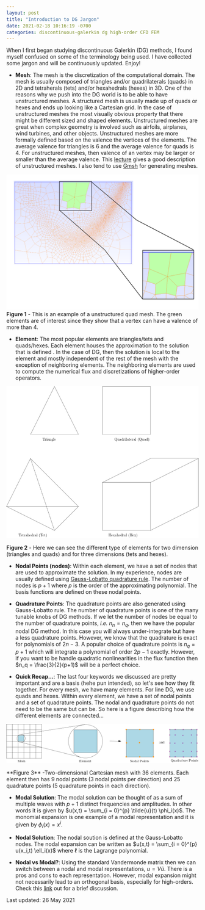```yaml
---
layout: post
title: "Introduction to DG Jargon"
date: 2021-02-18 10:16:19 -0700
categories: discontinuous-galerkin dg high-order CFD FEM
---
```


When I first began studying discontinuous Galerkin (DG) methods, I found myself confused on some of the terminology being used. I have collected some jargon and will be continuously updated. Enjoy!  

- **Mesh**: The mesh is the discretization of the computational domain. The mesh is usually composed of triangles and/or quadrilaterals (quads) in 2D and tetraherals (tets) and/or hexahedrals (hexes) in 3D. One of the reasons why we push into the DG world is to be able to have unstructured meshes. A structured mesh is usually made up of quads or hexes and ends up looking like a Cartesian grid. In the case of unstructured meshes the most visually obvious property that there might be different sized and shaped elements. Unstructured meshes are great when complex geometry is involved such as airfoils, airplanes, wind turbines, and other objects. Unstructured meshes are more formally defined based on the valence the vertices of the elements. The average valence for triangles is 6 and the average valence for quads is 4. For unstructured meshes, then valence of an vertex may be larger or smaller than the average valence. This [lecture](http://www.hao-li.com/cs599-ss2015/slides/Lecture01.2.pdf) gives a good description of unstructured meshes. I also tend to use [Gmsh](https://gmsh.info/) for generating meshes.

![unstructured_quad](/assets/unstructured_quad_mesh.png)
**Figure 1** - This is an example of a unstructured quad mesh. The green elements are of interest since they show that a vertex can have a valence of more than 4.

- **Element**: The most popular elements are triangles/tets and quads/hexes. Each element houses the approximation to the solution that is defined . In the case of DG, then the solution is local to the element and mostly independent of the rest of the mesh with the exception of neighboring elements. The neighboring elements are used to compute the numerical flux and discretizations of higher-order operators. 

![element_type](/assets/element_types.png)

**Figure 2** - Here we can see the different type of elements for two dimension (triangles and quads) and for three dimensions (tets and hexes). 

- **Nodal Points (nodes)**: Within each element, we have a set of nodes that are used to approximate the solution. In my experience, nodes are usually defined using [Gauss-Lobatto quadrature rule](https://en.wikipedia.org/wiki/Gaussian_quadrature#Gauss%E2%80%93Lobatto_rules). The number of nodes is $p+1$ where $p$ is the order of the approximating polynomial. The basis functions are defined on these nodal points.

- **Quadrature Points**: The quadrature points are also generated using Gauss-Lobatto rule. The number of quadrature points is one of the many tunable knobs of DG methods. If we let the number of nodes be equal to the number of quadrature points, *i.e.* $n_n = n_q$, then we have the popular nodal DG method. In this case you will always under-integrate but have a less quadrature points. However, we know that the quadrature is exact for polynomials of $2n-3$. A popular choice of quadrature points is $n_q = p+1$ which will integrate a polynomial of order $2p-1$ exactly. However, if you want to be handle quadratic nonlinearities in the flux function then $n_q = \frac{3}{2}(p+1)$ will be a perfect choice.

- **Quick Recap...**: The last four keywords we discussed are pretty important and are a basis (hehe pun intended), so let's see how they fit together. For every mesh, we have many elements. For line DG, we use quads and hexes. Within every element, we have a set of nodal points and a set of quadrature points. The nodal and quadrature points do not need to be the same but can be. So here is a figure describing how the different elements are connected...

<!-- ![galerkin_keywords](/assets/galerkin_keywords.png) -->
<p align="center">
  <img src="/assets/galerkin_keywords.png">
</p>
**Figure 3** -Two-dimensional Cartesian mesh with 36 elements. Each element then has 9 nodal points (3 nodal points per direction) and 25 quadrature points (5 quadrature points in each direction).

- **Modal Solution**: The modal solution can be thought of as a sum of multiple waves with $p+1$ distinct frequencies and amplitudes. In other words it is given by $u(x,t) = \sum_{i = 0}^{p} \tilde{u}(t) \phi_i(x)$. The monomial expansion is one example of a modal representation and it is given by $\phi_i(x) = x^{i}$. 

- **Nodal Solution**: The nodal soution is defined at the Gauss-Lobatto nodes. The nodal expansion can be written as $u(x,t) = \sum_{i = 0}^{p} u(x_i,t) \ell_i(x)$ where $\ell$ is the Lagrange polynomial.

- **Nodal vs Modal?**: Using the standard Vandermonde matrix then we can switch between a nodal and modal representations, $u = V\tilde{u}$. There is a pros and cons to each representation. However, modal expansion might not necessarily lead to an orthogonal basis, especially for high-orders. Check this [link](https://scicomp.stackexchange.com/questions/10094/discontinuous-galerkin-nodal-vs-modal-advantages-and-disadvantages) out for a brief discussion.


Last updated: 26 May 2021